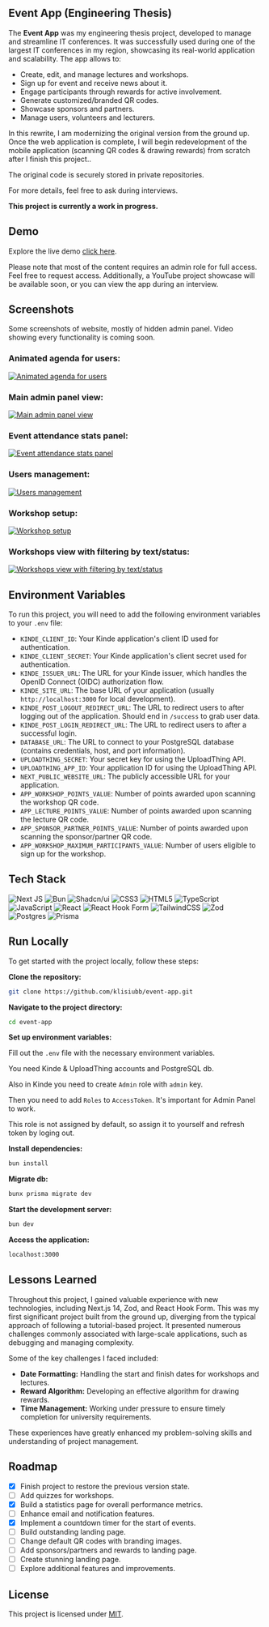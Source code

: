## Event App (Engineering Thesis)

The **Event App** was my engineering thesis project, developed to manage and streamline IT conferences. It was successfully used during one of the largest IT conferences in my region, showcasing its real-world application and scalability. The app allows to:

- Create, edit, and manage lectures and workshops.
- Sign up for event and receive news about it.
- Engage participants through rewards for active involvement.
- Generate customized/branded QR codes.
- Showcase sponsors and partners.
- Manage users, volunteers and lecturers.

In this rewrite, I am modernizing the original version from the ground up. Once the web application is complete, I will begin redevelopment of the mobile application (scanning QR codes & drawing rewards) from scratch after I finish this project..

The original code is securely stored in private repositories.

For more details, feel free to ask during interviews.

**This project is currently a work in progress.**

## Demo

Explore the live demo [click here](https://event.klisiu.me).

Please note that most of the content requires an admin role for full access. Feel free to request access. Additionally, a YouTube project showcase will be available soon, or you can view the app during an interview.

## Screenshots

Some screenshots of website, mostly of hidden admin panel. Video showing every functionality is coming soon.

### Animated agenda for users:

[![Animated agenda for users](https://i.postimg.cc/fTNLkXRH/Screenshot-1.png)](https://postimg.cc/yWLBbD99)

### Main admin panel view:

[![Main admin panel view](https://i.postimg.cc/d1HLXzVf/Screenshot-1.png)](https://postimg.cc/cg3xtkY7)

### Event attendance stats panel:

[![Event attendance stats panel](https://i.postimg.cc/FHy1mfK3/Screenshot-2.png)](https://postimg.cc/PCqdQ5Y5)

### Users management:

[![Users management](https://i.postimg.cc/VLyC8PRy/Screenshot-3.png)](https://postimg.cc/3WBRX6V9)

### Workshop setup:

[![Workshop setup](https://i.postimg.cc/kXFBP6G8/Screenshot-4.png)](https://postimg.cc/bsrzQvQN)

### Workshops view with filtering by text/status:

[![Workshops view with filtering by text/status](https://i.postimg.cc/2S0y3s4S/Screenshot-5.png)](https://postimg.cc/QFWhyn42)

## Environment Variables

To run this project, you will need to add the following environment variables to your `.env` file:

- `KINDE_CLIENT_ID`: Your Kinde application's client ID used for authentication.
- `KINDE_CLIENT_SECRET`: Your Kinde application's client secret used for authentication.
- `KINDE_ISSUER_URL`: The URL for your Kinde issuer, which handles the OpenID Connect (OIDC) authorization flow.
- `KINDE_SITE_URL`: The base URL of your application (usually `http://localhost:3000` for local development).
- `KINDE_POST_LOGOUT_REDIRECT_URL`: The URL to redirect users to after logging out of the application. Should end in `/success` to grab user data.
- `KINDE_POST_LOGIN_REDIRECT_URL`: The URL to redirect users to after a successful login.
- `DATABASE_URL`: The URL to connect to your PostgreSQL database (contains credentials, host, and port information).
- `UPLOADTHING_SECRET`: Your secret key for using the UploadThing API.
- `UPLOADTHING_APP_ID`: Your application ID for using the UploadThing API.
- `NEXT_PUBLIC_WEBSITE_URL`: The publicly accessible URL for your application.
- `APP_WORKSHOP_POINTS_VALUE`: Number of points awarded upon scanning the workshop QR code.
- `APP_LECTURE_POINTS_VALUE`: Number of points awarded upon scanning the lecture QR code.
- `APP_SPONSOR_PARTNER_POINTS_VALUE`: Number of points awarded upon scanning the sponsor/partner QR code.
- `APP_WORKSHOP_MAXIMUM_PARTICIPANTS_VALUE`: Number of users eligible to sign up for the workshop.

## Tech Stack

![Next JS](https://img.shields.io/badge/Next-black?style=for-the-badge&logo=next.js&logoColor=white) ![Bun](https://img.shields.io/badge/Bun-%23000000.svg?style=for-the-badge&logo=bun&logoColor=white) ![Shadcn/ui](https://img.shields.io/badge/shadcn/ui-000000?style=for-the-badge&logo=shadcn/ui&logoColor=white) ![CSS3](https://img.shields.io/badge/css3-%231572B6.svg?style=for-the-badge&logo=css3&logoColor=white) ![HTML5](https://img.shields.io/badge/html5-%23E34F26.svg?style=for-the-badge&logo=html5&logoColor=white) ![TypeScript](https://img.shields.io/badge/typescript-%23007ACC.svg?style=for-the-badge&logo=typescript&logoColor=white) ![JavaScript](https://img.shields.io/badge/javascript-%23323330.svg?style=for-the-badge&logo=javascript&logoColor=%23F7DF1E) ![React](https://img.shields.io/badge/react-%2320232a.svg?style=for-the-badge&logo=react&logoColor=%2361DAFB) ![React Hook Form](https://img.shields.io/badge/React%20Hook%20Form-%23EC5990.svg?style=for-the-badge&logo=reacthookform&logoColor=white) ![TailwindCSS](https://img.shields.io/badge/tailwindcss-%2338B2AC.svg?style=for-the-badge&logo=tailwind-css&logoColor=white) ![Zod](https://img.shields.io/badge/zod-%233068b7.svg?style=for-the-badge&logo=zod&logoColor=white) ![Postgres](https://img.shields.io/badge/postgres-%23316192.svg?style=for-the-badge&logo=postgresql&logoColor=white) ![Prisma](https://img.shields.io/badge/Prisma-3982CE?style=for-the-badge&logo=Prisma&logoColor=white)

## Run Locally

To get started with the project locally, follow these steps:

**Clone the repository:**

```bash
git clone https://github.com/klisiubb/event-app.git
```

**Navigate to the project directory:**

```bash
cd event-app
```

**Set up environment variables:**

Fill out the `.env` file with the necessary environment variables.

You need Kinde & UploadThing accounts and PostgreSQL db.

Also in Kinde you need to create `Admin` role with `admin` key.

Then you need to add `Roles` to `AccessToken`. It's important for Admin Panel to work.

This role is not assigned by default, so assign it to yourself and refresh token by loging out.

**Install dependencies:**

```bash
bun install
```

**Migrate db:**

```bash
bunx prisma migrate dev
```

**Start the development server:**

```bash
bun dev
```

**Access the application:**

```bash
localhost:3000
```

## Lessons Learned

Throughout this project, I gained valuable experience with new technologies, including Next.js 14, Zod, and React Hook Form. This was my first significant project built from the ground up, diverging from the typical approach of following a tutorial-based project. It presented numerous challenges commonly associated with large-scale applications, such as debugging and managing complexity.

Some of the key challenges I faced included:

- **Date Formatting:** Handling the start and finish dates for workshops and lectures.
- **Reward Algorithm:** Developing an effective algorithm for drawing rewards.
- **Time Management:** Working under pressure to ensure timely completion for university requirements.

These experiences have greatly enhanced my problem-solving skills and understanding of project management.

## Roadmap

- [x] Finish project to restore the previous version state.
- [ ] Add quizzes for workshops.
- [x] Build a statistics page for overall performance metrics.
- [ ] Enhance email and notification features.
- [x] Implement a countdown timer for the start of events.
- [ ] Build outstanding landing page.
- [ ] Change default QR codes with branding images.
- [ ] Add sponsors/partners and rewards to landing page.
- [ ] Create stunning landing page.
- [ ] Explore additional features and improvements.

## License

This project is licensed under [MIT](https://choosealicense.com/licenses/mit/).
